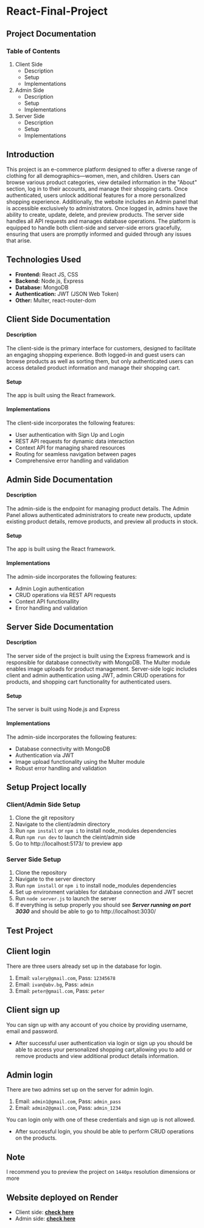 React-Final-Project
===================

Project Documentation
---------------------

### Table of Contents

1.  Client Side
    *   Description
    *   Setup
    *   Implementations
2.  Admin Side
    *   Description
    *   Setup
    *   Implementations
3.  Server Side
    *   Description
    *   Setup
    *   Implementations

Introduction
------------

This project is an e-commerce platform designed to offer a diverse range of clothing for all demographics—women, men, and children. Users can browse various product categories, view detailed information in the "About" section, log in to their accounts, and manage their shopping carts. Once authenticated, users unlock additional features for a more personalized shopping experience. Additionally, the website includes an Admin panel that is accessible exclusively to administrators. Once logged in, admins have the ability to create, update, delete, and preview products. The server side handles all API requests and manages database operations. The platform is equipped to handle both client-side and server-side errors gracefully, ensuring that users are promptly informed and guided through any issues that arise.

Technologies Used
-----------------

*   **Frontend:** React JS, CSS
*   **Backend:** Node.js, Express
*   **Database:** MongoDB
*   **Authentication:** JWT (JSON Web Token)
*   **Other:** Multer, react-router-dom

Client Side Documentation
-------------------------

#### Description

The client-side is the primary interface for customers, designed to facilitate an engaging shopping experience. Both logged-in and guest users can browse products as well as sorting them, but only authenticated users can access detailed product information and manage their shopping cart.

#### Setup

The app is built using the React framework.

#### Implementations

The client-side incorporates the following features:

*   User authentication with Sign Up and Login
*   REST API requests for dynamic data interaction
*   Context API for managing shared resources
*   Routing for seamless navigation between pages
*   Comprehensive error handling and validation

Admin Side Documentation
------------------------

#### Description

The admin-side is the endpoint for managing product details. The Admin Panel allows authenticated administrators to create new products, update existing product details, remove products, and preview all products in stock.

#### Setup

The app is built using the React framework.

#### Implementations

The admin-side incorporates the following features:

*   Admin Login authentication
*   CRUD operations via REST API requests
*   Context API functionallity
*   Error handling and validation

Server Side Documentation
-------------------------

#### Description

The server side of the project is built using the Express framework and is responsible for database connectivity with MongoDB. The Multer module enables image uploads for product management. Server-side logic includes client and admin authentication using JWT, admin CRUD operations for products, and shopping cart functionality for authenticated users.

#### Setup

The server is built using Node.js and Express

#### Implementations

The admin-side incorporates the following features:

*   Database connectivity with MongoDB
*   Authentication via JWT
*   Image upload functionality using the Multer module
*   Robust error handling and validation

Setup Project locally
---------------------

### Client/Admin Side Setup

1.  Clone the git repository
2.  Navigate to the client/admin directory
3.  Run `npm install` or `npm i` to install node\_modules dependencies
4.  Run `npm run dev` to launch the cleint/admin side
5.  Go to http://localhost:5173/ to preview app

### Server Side Setup

1.  Clone the repository
2.  Navigate to the server directory
3.  Run `npm install` or `npm i` to install node\_modules dependencies
4.  Set up environment variables for database connection and JWT secret
5.  Run `node server.js` to launch the server
6.  If everything is setup properly you should see **_Server running on port 3030_** and should be able to go to http://localhost:3030/

Test Project
------------

## Client login

There are three users already set up in the database for login. 

1.  Email: `valery@gmail.com`, Pass: `12345678`
2.  Email: `ivan@abv.bg`, Pass: `admin`
3.  Email: `peter@gmail.com`, Pass: `peter`

## Client sign up

You can sign up with any account of you choice by providing username, email and password. 

*  After successful user authentication via login or sign up you should be able to access your personalized shopping cart,allowing you to add or remove products and view additional product details information.

## Admin login

There are two admins set up on the server for admin login.

1.  Email: `admin1@gmail.com`, Pass: `admin_pass`
2.  Email: `admin2@gmail.com`, Pass: `admin_1234`

You can login only with one of these credentials and sign up is not allowed. 
*  After successful login, you should be able to perform CRUD operations on the products.

Note
--
I recommend you to preview the project on `1440px` resolution dimensions or more

## Website deployed on Render

- Client side: **[check here](https://react-softuni-final-project-client.onrender.com)**
- Admin side: **[check here](https://react-softuni-final-project-admin.onrender.com)**